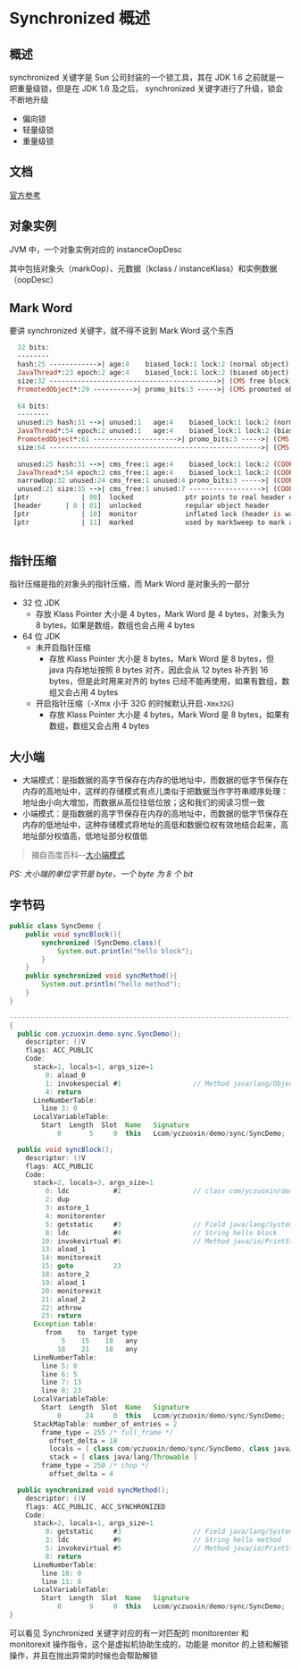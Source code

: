 # Synchronized 概述

## 概述

synchronized 关键字是 Sun 公司封装的一个锁工具，其在 JDK 1.6 之前就是一把重量级锁，但是在 JDK 1.6 及之后， synchronized 关键字进行了升级，锁会不断地升级

* 偏向锁
* 轻量级锁
* 重量级锁



## 文档

[官方参考](https://wiki.openjdk.java.net/display/HotSpot/Synchronization)



## 对象实例

JVM 中，一个对象实例对应的 instanceOopDesc

其中包括对象头（markOop）、元数据（kclass / instanceKlass）和实例数据（oopDesc）





## Mark Word

要讲 synchronized 关键字，就不得不说到 Mark Word 这个东西

```pro
  32 bits:
  --------
  hash:25 ------------>| age:4    biased_lock:1 lock:2 (normal object)
  JavaThread*:23 epoch:2 age:4    biased_lock:1 lock:2 (biased object)
  size:32 ------------------------------------------>| (CMS free block)
  PromotedObject*:29 ---------->| promo_bits:3 ----->| (CMS promoted object)
 
  64 bits:
  --------
  unused:25 hash:31 -->| unused:1   age:4    biased_lock:1 lock:2 (normal object)
  JavaThread*:54 epoch:2 unused:1   age:4    biased_lock:1 lock:2 (biased object)
  PromotedObject*:61 --------------------->| promo_bits:3 ----->| (CMS promoted object)
  size:64 ----------------------------------------------------->| (CMS free block)
 
  unused:25 hash:31 -->| cms_free:1 age:4    biased_lock:1 lock:2 (COOPs && normal object)
  JavaThread*:54 epoch:2 cms_free:1 age:4    biased_lock:1 lock:2 (COOPs && biased object)
  narrowOop:32 unused:24 cms_free:1 unused:4 promo_bits:3 ----->| (COOPs && CMS promoted object)
  unused:21 size:35 -->| cms_free:1 unused:7 ------------------>| (COOPs && CMS free block)
 [ptr             | 00]  locked             ptr points to real header on stack
 [header      | 0 | 01]  unlocked           regular object header
 [ptr             | 10]  monitor            inflated lock (header is wapped out)
 [ptr             | 11]  marked             used by markSweep to mark an object
                                              
```



## 指针压缩

指针压缩是指的对象头的指针压缩，而 Mark Word 是对象头的一部分

* 32 位 JDK
  * 存放 Klass Pointer 大小是 4 bytes，Mark Word 是 4 bytes，对象头为 8 bytes，如果是数组，数组也会占用 4 bytes
* 64 位 JDK
  * 未开启指针压缩
    * 存放 Klass Pointer 大小是 8 bytes，Mark Word 是 8 bytes，但 java 内存地址按照 8 bytes 对齐，因此会从 12 bytes 补齐到 16 bytes，但是此时用来对齐的 bytes 已经不能再使用，如果有数组，数组又会占用 4 bytes
  * 开启指针压缩（-Xmx 小于 32G 的时候默认开启`-Xmx32G`）
    * 存放 Klass Pointer 大小是 4 bytes，Mark Word 是 8 bytes，如果有数组，数组又会占用 4 bytes



## 大小端

* 大端模式：是指数据的高字节保存在内存的低地址中，而数据的低字节保存在内存的高地址中，这样的存储模式有点儿类似于把数据当作字符串顺序处理：地址由小向大增加，而数据从高位往低位放；这和我们的阅读习惯一致
* 小端模式：是指数据的高字节保存在内存的高地址中，而数据的低字节保存在内存的低地址中，这种存储模式将地址的高低和数据位权有效地结合起来，高地址部分权值高，低地址部分权值低

> 摘自百度百科--[大小端模式](https://baike.baidu.com/item/%E5%A4%A7%E5%B0%8F%E7%AB%AF%E6%A8%A1%E5%BC%8F/6750542?fr=aladdin)

*PS: 大小端的单位字节是 byte，一个 byte 为 8 个 bit*



## 字节码

```java
public class SyncDemo {
    public void syncBlock(){
        synchronized (SyncDemo.class){
            System.out.println("hello block");
        }
    }
    public synchronized void syncMethod(){
        System.out.println("hello method");
    }
}

-------------------------------------------------------------------------------------
{
  public com.yczuoxin.demo.sync.SyncDemo();
    descriptor: ()V
    flags: ACC_PUBLIC
    Code:
      stack=1, locals=1, args_size=1
         0: aload_0
         1: invokespecial #1                  // Method java/lang/Object."<init>":()V
         4: return
      LineNumberTable:
        line 3: 0
      LocalVariableTable:
        Start  Length  Slot  Name   Signature
            0       5     0  this   Lcom/yczuoxin/demo/sync/SyncDemo;

  public void syncBlock();
    descriptor: ()V
    flags: ACC_PUBLIC
    Code:
      stack=2, locals=3, args_size=1
         0: ldc           #2                  // class com/yczuoxin/demo/sync/SyncDemo
         2: dup
         3: astore_1
         4: monitorenter
         5: getstatic     #3                  // Field java/lang/System.out:Ljava/io/PrintStream;
         8: ldc           #4                  // String hello block
        10: invokevirtual #5                  // Method java/io/PrintStream.println:(Ljava/lang/String;)V
        13: aload_1
        14: monitorexit
        15: goto          23
        18: astore_2
        19: aload_1
        20: monitorexit
        21: aload_2
        22: athrow
        23: return
      Exception table:
         from    to  target type
             5    15    18   any
            18    21    18   any
      LineNumberTable:
        line 5: 0
        line 6: 5
        line 7: 13
        line 8: 23
      LocalVariableTable:
        Start  Length  Slot  Name   Signature
            0      24     0  this   Lcom/yczuoxin/demo/sync/SyncDemo;
      StackMapTable: number_of_entries = 2
        frame_type = 255 /* full_frame */
          offset_delta = 18
          locals = [ class com/yczuoxin/demo/sync/SyncDemo, class java/lang/Object ]
          stack = [ class java/lang/Throwable ]
        frame_type = 250 /* chop */
          offset_delta = 4

  public synchronized void syncMethod();
    descriptor: ()V
    flags: ACC_PUBLIC, ACC_SYNCHRONIZED
    Code:
      stack=2, locals=1, args_size=1
         0: getstatic     #3                  // Field java/lang/System.out:Ljava/io/PrintStream;
         3: ldc           #6                  // String hello method
         5: invokevirtual #5                  // Method java/io/PrintStream.println:(Ljava/lang/String;)V
         8: return
      LineNumberTable:
        line 10: 0
        line 11: 8
      LocalVariableTable:
        Start  Length  Slot  Name   Signature
            0       9     0  this   Lcom/yczuoxin/demo/sync/SyncDemo;
}
```

可以看见 Synchronized 关键字对应的有一对匹配的 monitorenter 和 monitorexit 操作指令，这个是虚拟机协助生成的，功能是 monitor 的上锁和解锁操作，并且在抛出异常的时候也会帮助解锁
